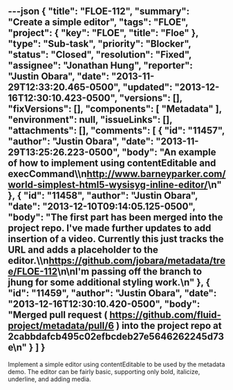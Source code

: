 ---json
{
  "title": "FLOE-112",
  "summary": "Create a simple editor",
  "tags": "FLOE",
  "project": {
    "key": "FLOE",
    "title": "Floe"
  },
  "type": "Sub-task",
  "priority": "Blocker",
  "status": "Closed",
  "resolution": "Fixed",
  "assignee": "Jonathan Hung",
  "reporter": "Justin Obara",
  "date": "2013-11-29T12:33:20.465-0500",
  "updated": "2013-12-16T12:30:10.423-0500",
  "versions": [],
  "fixVersions": [],
  "components": [
    "Metadata"
  ],
  "environment": null,
  "issueLinks": [],
  "attachments": [],
  "comments": [
    {
      "id": "11457",
      "author": "Justin Obara",
      "date": "2013-11-29T13:25:26.223-0500",
      "body": "An example of how to implement using contentEditable and execCommand\\\n<http://www.barneyparker.com/world-simplest-html5-wysisyg-inline-editor/>\n"
    },
    {
      "id": "11458",
      "author": "Justin Obara",
      "date": "2013-12-10T09:14:05.125-0500",
      "body": "The first part has been merged into the project repo. I've made further updates to add insertion of a video. Currently this just tracks the URL and adds a placeholder to the editor.\\\n<https://github.com/jobara/metadata/tree/FLOE-112>\n\nI'm passing off the branch to jhung for some additional styling work.\n"
    },
    {
      "id": "11459",
      "author": "Justin Obara",
      "date": "2013-12-16T12:30:10.420-0500",
      "body": "Merged pull request ( <https://github.com/fluid-project/metadata/pull/6> ) into the project repo at 2cabbdafcb495c02efbcdeb27e5646262245d73e\n"
    }
  ]
}
---
Implement a simple editor using contentEditable to be used by the metadata demo. The editor can be fairly basic, supporting only bold, italicize, underline, and adding media.

        